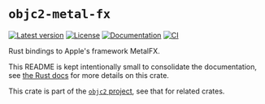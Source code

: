 # `objc2-metal-fx`

[![Latest version](https://badgen.net/crates/v/objc2-metal-fx)](https://crates.io/crates/objc2-metal-fx)
[![License](https://badgen.net/badge/license/Zlib%20OR%20Apache-2.0%20OR%20MIT/blue)](../../LICENSE.md)
[![Documentation](https://docs.rs/objc2-metal-fx/badge.svg)](https://docs.rs/objc2-metal-fx/)
[![CI](https://github.com/madsmtm/objc2/actions/workflows/ci.yml/badge.svg)](https://github.com/madsmtm/objc2/actions/workflows/ci.yml)

Rust bindings to Apple's framework MetalFX.

This README is kept intentionally small to consolidate the documentation, see
[the Rust docs](https://docs.rs/objc2-metal-fx/) for more details on this crate.

This crate is part of the [`objc2` project](https://github.com/madsmtm/objc2),
see that for related crates.
